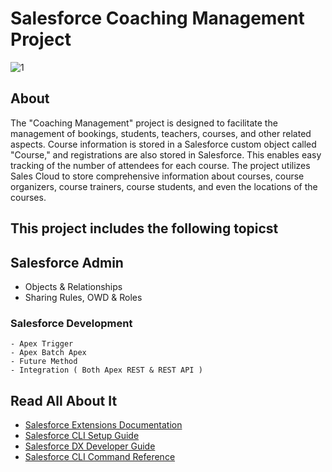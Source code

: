 #  Salesforce Coaching Management Project

![1](https://github.com/AmjadAbdulmajeed/Saleforce-Coaching-Management-Project/assets/122358461/28a01bb2-2f8d-4d38-8ad7-bb3a75d29b1d)


## About

The "Coaching Management" project is designed to facilitate the management of bookings, students, teachers, courses, and other related aspects.
Course information is stored in a Salesforce custom object called "Course," and registrations are also stored in Salesforce. This enables easy tracking of the number of attendees for each course.
The project utilizes Sales Cloud to store comprehensive information about courses, course organizers, course trainers, course students, and even the locations of the courses.


## This project includes the following topicst

## Salesforce Admin
  - Objects & Relationships
  - Sharing Rules, OWD & Roles
### Salesforce Development
    - Apex Trigger
    - Apex Batch Apex
    - Future Method
    - Integration ( Both Apex REST & REST API )


## Read All About It

- [Salesforce Extensions Documentation](https://developer.salesforce.com/tools/vscode/)
- [Salesforce CLI Setup Guide](https://developer.salesforce.com/docs/atlas.en-us.sfdx_setup.meta/sfdx_setup/sfdx_setup_intro.htm)
- [Salesforce DX Developer Guide](https://developer.salesforce.com/docs/atlas.en-us.sfdx_dev.meta/sfdx_dev/sfdx_dev_intro.htm)
- [Salesforce CLI Command Reference](https://developer.salesforce.com/docs/atlas.en-us.sfdx_cli_reference.meta/sfdx_cli_reference/cli_reference.htm)
